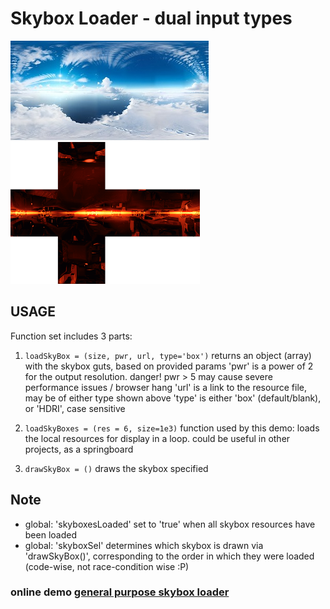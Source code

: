 # Skybox Loader - dual input types
![HDRI image](./thumb.jpg)
![sky box](./thumb2.png)

## USAGE

Function set includes 3 parts:
1. ```loadSkyBox = (size, pwr, url, type='box')```
  returns an object (array) with the skybox guts, based on provided params
  'pwr' is a power of 2 for the output resolution. danger! pwr > 5 may cause severe performance issues / browser hang
  'url' is a link to the resource file, may be of either type shown above
  'type' is either 'box' (default/blank), or 'HDRI', case sensitive

3. ```loadSkyBoxes = (res = 6, size=1e3)```
   function used by this demo: loads the local resources for display in a loop.
   could be useful in other projects, as a springboard
   
5. ```drawSkyBox = ()```
   draws the skybox specified

## Note
  * global: 'skyboxesLoaded' set to 'true' when all skybox resources have been loaded
  * global: 'skyboxSel' determines which skybox is drawn via 'drawSkyBox()',
    corresponding to the order in which they were loaded (code-wise, not race-condition wise :P)

### online demo [general purpose skybox loader](https://srmcgann.github.io/TRON2.0)
